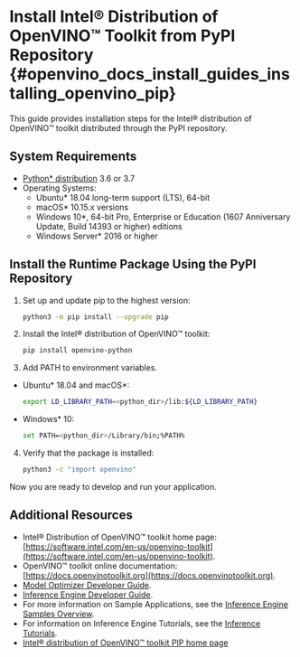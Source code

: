 # Install Intel® Distribution of OpenVINO™ Toolkit from PyPI Repository {#openvino_docs_install_guides_installing_openvino_pip}

This guide provides installation steps for the Intel® distribution of OpenVINO™ toolkit distributed through the PyPI repository.

## System Requirements

* [Python* distribution](https://www.python.org/) 3.6 or 3.7
* Operating Systems:
  - Ubuntu* 18.04 long-term support (LTS), 64-bit
  - macOS* 10.15.x versions
  - Windows 10*, 64-bit Pro, Enterprise or Education (1607 Anniversary Update, Build 14393 or higher) editions
  - Windows Server* 2016 or higher

## Install the Runtime Package Using the PyPI Repository

1. Set up and update pip to the highest version:
   ```sh
   python3 -m pip install --upgrade pip
   ```
2. Install the Intel® distribution of OpenVINO™ toolkit:
   ```sh
   pip install openvino-python
   ```

3. Add PATH to environment variables.
 - Ubuntu* 18.04 and macOS*:
   ```sh
   export LD_LIBRARY_PATH=<python_dir>/lib:${LD_LIBRARY_PATH}
   ```
 - Windows* 10:
    ```sh
   set PATH=<python_dir>/Library/bin;%PATH%
   ```
4. Verify that the package is installed:
   ```sh
   python3 -c "import openvino"
   ```
   
Now you are ready to develop and run your application.


## Additional Resources

- Intel® Distribution of OpenVINO™ toolkit home page: [https://software.intel.com/en-us/openvino-toolkit](https://software.intel.com/en-us/openvino-toolkit).
- OpenVINO™ toolkit online documentation: [https://docs.openvinotoolkit.org](https://docs.openvinotoolkit.org).
- [Model Optimizer Developer Guide](../MO_DG/Deep_Learning_Model_Optimizer_DevGuide.md).
- [Inference Engine Developer Guide](../IE_DG/Deep_Learning_Inference_Engine_DevGuide.md).
- For more information on Sample Applications, see the [Inference Engine Samples Overview](../IE_DG/Samples_Overview.md).
- For information on Inference Engine Tutorials, see the [Inference Tutorials](https://github.com/intel-iot-devkit/inference-tutorials-generic).
- [Intel® distribution of OpenVINO™ toolkit PIP home page](https://pypi.org/project/openvino-python/)

